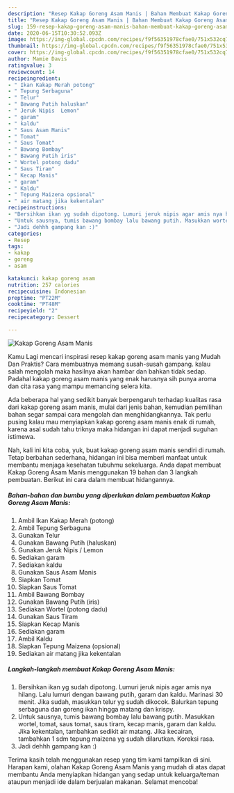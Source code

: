 ```yaml
---
description: "Resep Kakap Goreng Asam Manis | Bahan Membuat Kakap Goreng Asam Manis Yang Paling Enak"
title: "Resep Kakap Goreng Asam Manis | Bahan Membuat Kakap Goreng Asam Manis Yang Paling Enak"
slug: 159-resep-kakap-goreng-asam-manis-bahan-membuat-kakap-goreng-asam-manis-yang-paling-enak
date: 2020-06-15T10:30:52.093Z
image: https://img-global.cpcdn.com/recipes/f9f56351978cfae0/751x532cq70/kakap-goreng-asam-manis-foto-resep-utama.jpg
thumbnail: https://img-global.cpcdn.com/recipes/f9f56351978cfae0/751x532cq70/kakap-goreng-asam-manis-foto-resep-utama.jpg
cover: https://img-global.cpcdn.com/recipes/f9f56351978cfae0/751x532cq70/kakap-goreng-asam-manis-foto-resep-utama.jpg
author: Mamie Davis
ratingvalue: 3
reviewcount: 14
recipeingredient:
- " Ikan Kakap Merah potong"
- " Tepung Serbaguna"
- " Telur"
- " Bawang Putih haluskan"
- " Jeruk Nipis  Lemon"
- " garam"
- " kaldu"
- " Saus Asam Manis"
- " Tomat"
- " Saus Tomat"
- " Bawang Bombay"
- " Bawang Putih iris"
- " Wortel potong dadu"
- " Saus Tiram"
- " Kecap Manis"
- " garam"
- " Kaldu"
- " Tepung Maizena opsional"
- " air matang jika kekentalan"
recipeinstructions:
- "Bersihkan ikan yg sudah dipotong. Lumuri jeruk nipis agar amis nya hilang. Lalu lumuri dengan bawang putih, garam dan kaldu. Marinasi 30 menit. Jika sudah, masukkan telur yg sudah dikocok. Balurkan tepung serbaguna dan goreng ikan hingga matang dan krispy."
- "Untuk sausnya, tumis bawang bombay lalu bawang putih. Masukkan wortel, tomat, saus tomat, saus tiram, kecap manis, garam dan kaldu. Jika kekentalan, tambahkan sedikit air matang. Jika kecairan, tambahkan 1 sdm tepung maizena yg sudah dilarutkan. Koreksi rasa."
- "Jadi dehhh gampang kan :)"
categories:
- Resep
tags:
- kakap
- goreng
- asam

katakunci: kakap goreng asam 
nutrition: 257 calories
recipecuisine: Indonesian
preptime: "PT22M"
cooktime: "PT48M"
recipeyield: "2"
recipecategory: Dessert

---
```



![Kakap Goreng Asam Manis](https://img-global.cpcdn.com/recipes/f9f56351978cfae0/751x532cq70/kakap-goreng-asam-manis-foto-resep-utama.jpg)

Kamu Lagi mencari inspirasi resep kakap goreng asam manis yang Mudah Dan Praktis? Cara membuatnya memang susah-susah gampang. kalau salah mengolah maka hasilnya akan hambar dan bahkan tidak sedap. Padahal kakap goreng asam manis yang enak harusnya sih punya aroma dan cita rasa yang mampu memancing selera kita.



Ada beberapa hal yang sedikit banyak berpengaruh terhadap kualitas rasa dari kakap goreng asam manis, mulai dari jenis bahan, kemudian pemilihan bahan segar sampai cara mengolah dan menghidangkannya. Tak perlu pusing kalau mau menyiapkan kakap goreng asam manis enak di rumah, karena asal sudah tahu triknya maka hidangan ini dapat menjadi suguhan istimewa.


Nah, kali ini kita coba, yuk, buat kakap goreng asam manis sendiri di rumah. Tetap berbahan sederhana, hidangan ini bisa memberi manfaat untuk membantu menjaga kesehatan tubuhmu sekeluarga. Anda dapat membuat Kakap Goreng Asam Manis menggunakan 19 bahan dan 3 langkah pembuatan. Berikut ini cara dalam membuat hidangannya.

<!--inarticleads1-->

##### Bahan-bahan dan bumbu yang diperlukan dalam pembuatan Kakap Goreng Asam Manis:

1. Ambil  Ikan Kakap Merah (potong)
1. Ambil  Tepung Serbaguna
1. Gunakan  Telur
1. Gunakan  Bawang Putih (haluskan)
1. Gunakan  Jeruk Nipis / Lemon
1. Sediakan  garam
1. Sediakan  kaldu
1. Gunakan  Saus Asam Manis
1. Siapkan  Tomat
1. Siapkan  Saus Tomat
1. Ambil  Bawang Bombay
1. Gunakan  Bawang Putih (iris)
1. Sediakan  Wortel (potong dadu)
1. Gunakan  Saus Tiram
1. Siapkan  Kecap Manis
1. Sediakan  garam
1. Ambil  Kaldu
1. Siapkan  Tepung Maizena (opsional)
1. Sediakan  air matang jika kekentalan




<!--inarticleads2-->

##### Langkah-langkah membuat Kakap Goreng Asam Manis:

1. Bersihkan ikan yg sudah dipotong. Lumuri jeruk nipis agar amis nya hilang. Lalu lumuri dengan bawang putih, garam dan kaldu. Marinasi 30 menit. Jika sudah, masukkan telur yg sudah dikocok. Balurkan tepung serbaguna dan goreng ikan hingga matang dan krispy.
1. Untuk sausnya, tumis bawang bombay lalu bawang putih. Masukkan wortel, tomat, saus tomat, saus tiram, kecap manis, garam dan kaldu. Jika kekentalan, tambahkan sedikit air matang. Jika kecairan, tambahkan 1 sdm tepung maizena yg sudah dilarutkan. Koreksi rasa.
1. Jadi dehhh gampang kan :)




Terima kasih telah menggunakan resep yang tim kami tampilkan di sini. Harapan kami, olahan Kakap Goreng Asam Manis yang mudah di atas dapat membantu Anda menyiapkan hidangan yang sedap untuk keluarga/teman ataupun menjadi ide dalam berjualan makanan. Selamat mencoba!
